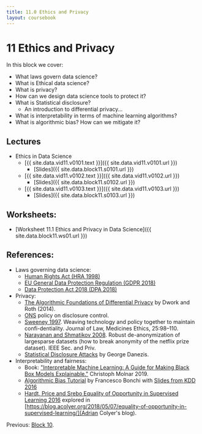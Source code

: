 ```yaml
---
title: 11.0 Ethics and Privacy
layout: coursebook
---
```

# 11 Ethics and Privacy

In this block we cover:

* What laws govern data science?
* What is Ethical data science?
* What is privacy? 
* How can we design data science tools to protect it? 
* What is Statistical disclosure?
  * An introduction to differential privacy...
* What is interpretability in terms of machine learning algorithms?
* What is algorithmic bias?  How can we mitigate it?

## Lectures

* Ethics in Data Science
  * [{{ site.data.vid11.v0101.text }}]({{ site.data.vid11.v0101.url }})
    * [Slides]({{ site.data.block11.s0101.url }})
  * [{{ site.data.vid11.v0102.text }}]({{ site.data.vid11.v0102.url }})
    * [Slides]({{ site.data.block11.s0102.url }})
  * [{{ site.data.vid11.v0103.text }}]({{ site.data.vid11.v0103.url }})
    * [Slides]({{ site.data.block11.s0103.url }})

## Worksheets:

* [Worksheet 11.1 Ethics and Privacy in Data Science]({{ site.data.block11.ws01.url }}) 

## References:

* Laws governing data science:
	* [Human Rights Act (HRA 1998)](https://www.legislation.gov.uk/ukpga/1998/42/schedule/1/part/I/chapter/7)
	* [EU General Data Protection Regulation (GDPR 2018)](https://eugdpr.org)
	* [Data Protection Act 2018 (DPA 2018)](https://ico.org.uk/for-organisations/guide-to-data-protection/)
* Privacy:
  * [The Algorithmic Foundations of Differential Privacy](https://www.cis.upenn.edu/~aaroth/Papers/privacybook.pdf) by Dwork and Roth (2014).
  * [ONS](https://www.ons.gov.uk/methodology/methodologytopicsandstatisticalconcepts/disclosurecontrol)  policy on disclosure control.
  * [Sweeney 1997](https://onlinelibrary.wiley.com/doi/abs/10.1111/j.1748-720X.1997.tb01885.x). Weaving technology and policy together to maintain confi-dentiality. Journal of Law, Medicines Ethics, 25:98–110.
  * [Narayanan and Shmatikov 2008](https://www.cs.utexas.edu/~shmat/shmat_oak08netflix.pdf). Robust de-anonymization of largesparse datasets (how to break anonymity of the netflix prize dataset). IEEE Sec. and Priv.
  * [Statistical Disclosure Attacks](https://link.springer.com/chapter/10.1007/978-0-387-35691-4_40) by George Danezis.
* Interpretability and fairness:
  * Book: ["Interpretable Machine Learning: A Guide for Making Black Box Models Explainable."](https://christophm.github.io/interpretable-ml-book/) Christoph Molnar 2019.
  * [Algorithmic Bias Tutorial](http://www.francescobonchi.com/algorithmic_bias_tutorial.html) by Francesco Bonchi with [Slides from KDD 2016](http://www.francescobonchi.com/KDD2016_Tutorial_Part1&2_web.pdf)
  * [Hardt, Price and Srebo Equality of Opportunity in Supervised Learning 2016](https://papers.nips.cc/paper/2016/file/9d2682367c3935defcb1f9e247a97c0d-Paper.pdf) explored in 
[https://blog.acolyer.org/2018/05/07/equality-of-opportunity-in-supervised-learning/](Adrian Colyer's blog).

Previous: [Block 10](cb-old/coursebook/10.md).

